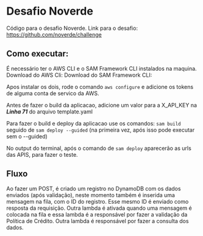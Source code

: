 # Desafio Noverde
Código para o desafio Noverde. Link para o desafio: https://github.com/noverde/challenge

## Como executar:
É necessário ter o AWS CLI e o SAM Framework CLI instalados na maquina.
Download do AWS Cli:
Download do SAM Framework CLI:

Apos instalar os dois, rode o comando `aws configure` e adicione os tokens de alguma conta de servico da AWS.

Antes de fazer o build da aplicacao, adicione um valor para a X_API_KEY na ***Linha 71*** do arquivo template.yaml

Para fazer o build e deploy da aplicacao use os comandos:
`sam build`
seguido de 
`sam deploy --guided` (na primeira vez, após isso pode executar sem o --guided)

No output do terminal, após o comando de `sam deploy` aparecerão as urls das APIS, para fazer o teste.

## Fluxo
Ao fazer um POST, é criado um registro no DynamoDB com os dados enviados (após validação), neste momento também é inserida uma mensagem na fila, com o ID do registro. Esse mesmo ID é enviado como resposta da requisição.
Outra lambda é ativada quando uma mensagem é colocada na fila e essa lambda é a responsável por fazer a validação da Política de Crédito.
Outra lambda é responsável por fazer a consulta dos dados.